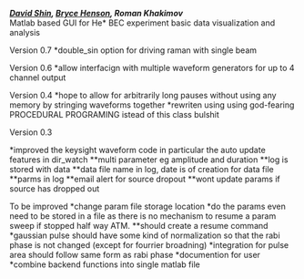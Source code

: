 ***[David Shin](https://github.com/spicydonkey), [Bryce Henson](https://github.com/brycehenson), Roman Khakimov***   
Matlab based GUI for He* BEC experiment basic data visualization and analysis

Version 0.7
*double_sin option for driving raman with single beam


Version 0.6
*allow interfacign with multiple waveform generators for up to 4 channel output


Version 0.4
*hope to allow for arbitrarily long pauses without using any memory by stringing waveforms together
*rewriten using using god-fearing PROCEDURAL PROGRAMING istead of this class bulshit

Version 0.3

*improved the keysight waveform code in particular the auto update features in dir_watch
**multi parameter eg amplitude and duration 
**log is stored with data
**data file name in log, date is of creation for data file
**parms in log
**email alert for source dropout
**wont update params if source has dropped out



To be improved
*change param file storage location
*do the params even need to be stored in a file as there is no mechanism to resume a param sweep if stopped half way ATM.
**should create a resume command
*gaussian pulse should have some kind of normalization so that the rabi phase is not changed (except for fourrier broadning)
*integration for pulse area should follow same form as rabi phase
*documention for user
*combine backend functions into single matlab file

